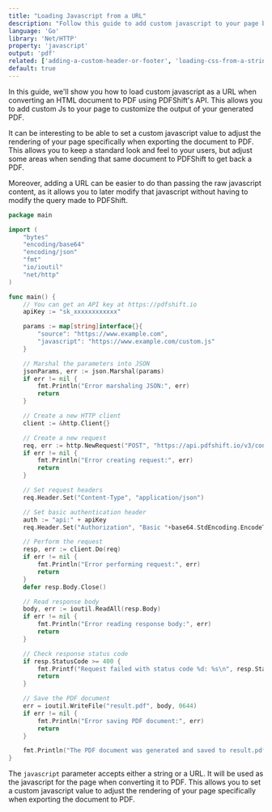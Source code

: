 ```yaml
---
title: "Loading Javascript from a URL"
description: "Follow this guide to add custom javascript to your page before converting it to PDF. Using a URL allows you to later be able to change the content of the javascript without having to update the query made to PDFShift. Learn how you can implement this using Go and the Net/HTTP library to call the PDFShift's API."
language: 'Go'
library: 'Net/HTTP'
property: 'javascript'
output: 'pdf'
related: ['adding-a-custom-header-or-footer', 'loading-css-from-a-string', 'loading-css-from-a-url', 'loading-javascript-from-a-string']
default: true
---
```


In this guide, we'll show you how to load custom javascript as a URL when converting an HTML document to PDF using PDFShift's API. This allows you to add custom Js to your page to customize the output of your generated PDF.

It can be interesting to be able to set a custom javascript value to adjust the rendering of your page specifically when exporting the document to PDF.
This allows you to keep a standard look and feel to your users, but adjust some areas when sending that same document to PDFShift to get back a PDF.

Moreover, adding a URL can be easier to do than passing the raw javascript content, as it allows you to later modify that javascript without having to modify the query made to PDFShift.

```go
package main

import (
	"bytes"
	"encoding/base64"
	"encoding/json"
	"fmt"
	"io/ioutil"
	"net/http"
)

func main() {
	// You can get an API key at https://pdfshift.io
	apiKey := "sk_xxxxxxxxxxxx"

	params := map[string]interface{}{
		"source": "https://www.example.com",
		"javascript": "https://www.example.com/custom.js"
	}

	// Marshal the parameters into JSON
	jsonParams, err := json.Marshal(params)
	if err != nil {
		fmt.Println("Error marshaling JSON:", err)
		return
	}

	// Create a new HTTP client
	client := &http.Client{}

	// Create a new request
	req, err := http.NewRequest("POST", "https://api.pdfshift.io/v3/convert/pdf", bytes.NewBuffer(jsonParams))
	if err != nil {
		fmt.Println("Error creating request:", err)
		return
	}

	// Set request headers
	req.Header.Set("Content-Type", "application/json")

	// Set basic authentication header
	auth := "api:" + apiKey
	req.Header.Set("Authorization", "Basic "+base64.StdEncoding.EncodeToString([]byte(auth)))

	// Perform the request
	resp, err := client.Do(req)
	if err != nil {
		fmt.Println("Error performing request:", err)
		return
	}
	defer resp.Body.Close()

	// Read response body
	body, err := ioutil.ReadAll(resp.Body)
	if err != nil {
		fmt.Println("Error reading response body:", err)
		return
	}

	// Check response status code
	if resp.StatusCode >= 400 {
		fmt.Printf("Request failed with status code %d: %s\n", resp.StatusCode, string(body))
		return
	}

	// Save the PDF document
	err = ioutil.WriteFile("result.pdf", body, 0644)
	if err != nil {
		fmt.Println("Error saving PDF document:", err)
		return
	}

	fmt.Println("The PDF document was generated and saved to result.pdf")
}
```

The `javascript` parameter accepts either a string or a URL. It will be used as the javascript for the page when converting it to PDF. This allows you to set a custom javascript value to adjust the rendering of your page specifically when exporting the document to PDF.